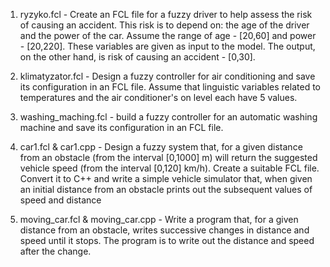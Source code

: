 1. ryzyko.fcl - Create an FCL file for a fuzzy driver to help assess the risk of causing an accident. 
This risk is to depend on: the age of the driver and the power of the car. Assume the range of age -
[20,60] and power - [20,220]. These variables are given as input to the model. The output, on the other hand, is 
risk of causing an accident - [0,30].

2. klimatyzator.fcl - Design a fuzzy controller for air conditioning and save its configuration in an FCL file. Assume that 
linguistic variables related to temperatures and the air conditioner's on level each have 5 
values.

3. washing_maching.fcl - build a fuzzy controller for an automatic washing machine and 
save its configuration in an FCL file.

4. car1.fcl & car1.cpp - Design a fuzzy system that, for a given distance from an obstacle (from the interval [0,1000] m) 
will return the suggested vehicle speed (from the interval [0,120] km/h). Create a suitable FCL file. 
Convert it to C++ and write a simple vehicle simulator that, when given an initial distance 
from an obstacle prints out the subsequent values of speed and distance

5. moving_car.fcl & moving_car.cpp - Write a program that, for a given distance from an obstacle, writes successive changes in distance and 
speed until it stops. The program is to write out the distance and speed after the change.